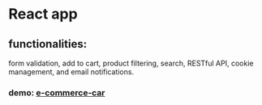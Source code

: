 # React app

## functionalities:
  form validation, add to cart, product filtering, search, RESTful API, cookie management, and email notifications.

### demo: [e-commerce-car](https://e-commerce-car.netlify.app/)

